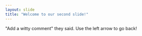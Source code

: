 ```yaml
---
layout: slide
title: "Welcome to our second slide!"
---
```

"Add a witty comment" they said.
Use the left arrow to go back!
